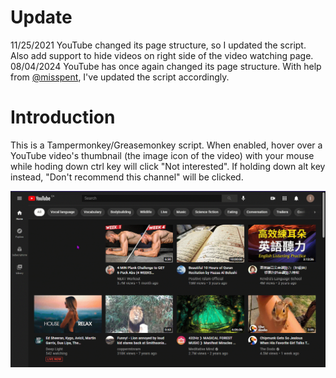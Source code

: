 # Update
11/25/2021
YouTube changed its page structure, so I updated the script. Also add support to hide videos on right side of the video watching page. 
08/04/2024
YouTube has once again changed its page structure. With help from [@misspent](https://github.com/misspent), I've updated the script accordingly.

# Introduction

This is a Tampermonkey/Greasemonkey script. When enabled, hover over a YouTube video's thumbnail (the image icon of the video) with your mouse while hoding down ctrl key will click "Not interested". If holding down alt key instead, "Don't recommend this channel" will be clicked.

![](https://raw.githubusercontent.com/0x7FFFFFFFFFFFFFFF/I_am_not_interested_in_this_youtube_video/main/youtube.gif)


